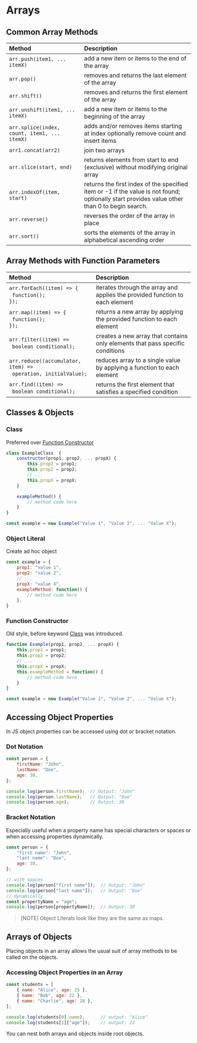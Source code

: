 # Arrays

## Common Array Methods

|Method | Description |
|:-|:-|
| `arr.push(item1, ... itemX)` | add a new item or items to the end of the array |
| `arr.pop()` | removes and returns the last element of the array |
| `arr.shift()` | removes and returns the first element of the array |
| `arr.unshift(item1, ... itemX)` | add a new item or items to the beginning of the array |
| `arr.splice(index, count, item1, ... itemX)` | adds and/or removes items starting at index optionally remove count and insert items |
| `arr1.concat(arr2)` | join two arrays |
| `arr.slice(start, end)` | returns elements from start to end (exclusive) without modifying original array |
| `arr.indexOf(item, start)` | returns the first index of the specified item or -1 if the value is not found; optionally start provides value other than 0 to begin search. |
| `arr.reverse()` | reverses the order of the array in place |
| `arr.sort()` | sorts the elements of the array in alphabetical ascending order |

## Array Methods with Function Parameters

|Method | Description |
|:-|:-|
| `arr.forEach((item) => {`</br>&nbsp;&nbsp;`function();`<br/>`});` | iterates through the array and applies the provided function to each element |
| `arr.map((item) => {`</br>&nbsp;&nbsp;`function();`<br/>`});` | returns a new array by applying the provided function to each element |
| `arr.filter((item) =>`</br>&nbsp;&nbsp;`boolean conditional);` | creates a new array that contains only elements that pass specific conditions |
| `arr.reduce((accumulator, item) =>`</br>&nbsp;&nbsp;`operation, initialValue);` | reduces array to a single value by applying a function to each element|
| `arr.find((item) =>`</br>&nbsp;&nbsp;`boolean conditional);` | returns the first element that satisfies a specified condition |

## Classes & Objects

### Class
Preferred over [Function Constructor](#function-constructor)
```javascript
class ExampleClass  {
    constructor(prop1, prop2, ... propX) {
        this.prop1 = prop1;
        this.prop2 = prop2;
        // ...
        this.propX = propX;
    }

    exampleMethod() {
        // method code here
    }
}

const example = new Example("Value 1", "Value 2", ... "Value X");
```

### Object Literal
Create ad hoc object
```javascript
const example = {
    prop1: "value 1",
    prop2: "value 2",
    // ...
    propX: "value X",
    exampleMethod: function() {
        // method code here
    },
}
```

### Function Constructor
Old style, before keyword [Class](#class) was introduced.
```javascript
function Example(prop1, prop2, ... propX) {
    this.prop1 = prop1;
    this.prop2 = prop2;
    // ...
    this.propX = propX;
    this.exampleMethod = function() {
        // method code here
    }
}

const example = new Example("Value 1", "Value 2", ... "Value X");
```

## Accessing Object Properties

In JS object properties can be accessed using dot or bracket notation.

### Dot Notation

```javascript
const person = {
    firstName: "John",
    lastName: "Doe",
    age: 30,
};

console.log(person.firstName);  // Output: "John"
console.log(person.lastName);   // Output: "Doe"
console.log(person.age);        // Output: 30
```

### Bracket Notation
Especially useful when a property name has special characters or spaces or when accessing properties dynamically.
```javascript
const person = {
    "first name": "John",
    "last name": "Doe",
    age: 30,
};

// with spaces
console.log(person["first name"]);  // Output: "John"
console.log(person["last name"]);   // Output: "Doe"
// dynamically
const propertyName = "age";
console.log(person[propertyName]);  // Output: 30
```

> [NOTE]
> Object Literals look like they are the same as maps.

## Arrays of Objects

Placing objects in an array allows the usual suit of array methods to be called on the objects.

### Accessing Object Properties in an Array
```javascript
const students = [
    { name: "Alice", age: 25 },
    { name: "Bob", age: 22 },
    { name: "Charlie", age: 28 },
];

console.log(students[0].name);      // output: "Alice"
console.log(students[1]["age"]);    // output: 22
```

You can nest both arrays and objects inside root objects.
